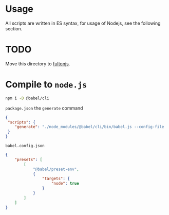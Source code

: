 # Usage
All scripts are written in ES syntax, for usage of Nodejs, see the following section.

# TODO
Move this directory to [fultonjs](https://github.com/xhd2015/fultonjs).

# Compile to `node.js`
```bash
npm i -D @babel/cli
```
`package.json` the `generate` command
```json
{
 "scripts": {
    "generate": "./node_modules/@babel/cli/bin/babel.js --config-file ./babel.config-es2node.json  --out-dir lib src"
 }
}
```

`babel.config.json`
```json
{
    "presets": [
        [
            "@babel/preset-env",
            {
                "targets": {
                    "node": true
                }
            }
        ]
    ]
}
```